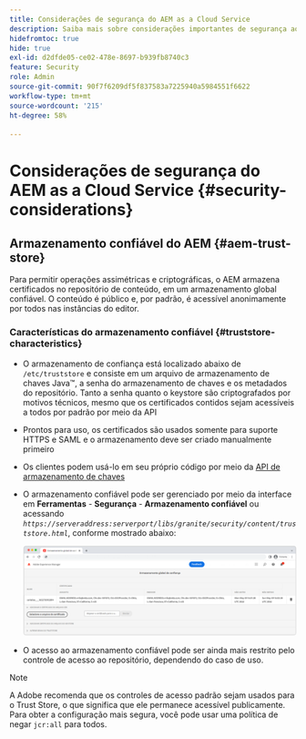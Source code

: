 ```yaml
---
title: Considerações de segurança do AEM as a Cloud Service
description: Saiba mais sobre considerações importantes de segurança ao usar o AEM as a Cloud Service.
hidefromtoc: true
hide: true
exl-id: d2dfde05-ce02-478e-8697-b939fb8740c3
feature: Security
role: Admin
source-git-commit: 90f7f6209df5f837583a7225940a5984551f6622
workflow-type: tm+mt
source-wordcount: '215'
ht-degree: 58%

---
```


# Considerações de segurança do AEM as a Cloud Service {#security-considerations}

## Armazenamento confiável do AEM {#aem-trust-store}

Para permitir operações assimétricas e criptográficas, o AEM armazena certificados no repositório de conteúdo, em um armazenamento global confiável. O conteúdo é público e, por padrão, é acessível anonimamente por todos nas instâncias do editor.

### Características do armazenamento confiável {#truststore-characteristics}

* O armazenamento de confiança está localizado abaixo de `/etc/truststore` e consiste em um arquivo de armazenamento de chaves Java™, a senha do armazenamento de chaves e os metadados do repositório. Tanto a senha quanto o keystore são criptografados por motivos técnicos, mesmo que os certificados contidos sejam acessíveis a todos por padrão por meio da API
* Prontos para uso, os certificados são usados somente para suporte HTTPS e SAML e o armazenamento deve ser criado manualmente primeiro
* Os clientes podem usá-lo em seu próprio código por meio da [API de armazenamento de chaves](https://developer.adobe.com/experience-manager/reference-materials/6-5/javadoc/com/adobe/granite/keystore/KeyStoreService.html#getTrustStore-org.apache.sling.api.resource.ResourceResolver-)
* O armazenamento confiável pode ser gerenciado por meio da interface em **Ferramentas** - **Segurança** - **Armazenamento confiável** ou acessando *`https://serveraddress:serverport/libs/granite/security/content/truststore.html`*, conforme mostrado abaixo:

  ![Gerenciamento de armazenamento confiável](/help/security/assets/global-trust-store-modified.png)

* O acesso ao armazenamento confiável pode ser ainda mais restrito pelo controle de acesso ao repositório, dependendo do caso de uso.

>[!NOTE]
>
>A Adobe recomenda que os controles de acesso padrão sejam usados para o Trust Store, o que significa que ele permanece acessível publicamente. Para obter a configuração mais segura, você pode usar uma política de negar `jcr:all` para todos.

<!--
Commenting out section for now as requested by Lars

## Anonymous Permission Hardening Package {#anonymous-permission-hardening-package}

For more information on the Anonymous Hardening Package, see [Security Checklist](https://experienceleague.adobe.com/docs/experience-manager-65/administering/security/security-checklist.html#anonymous-permission-hardening-package).
-->
